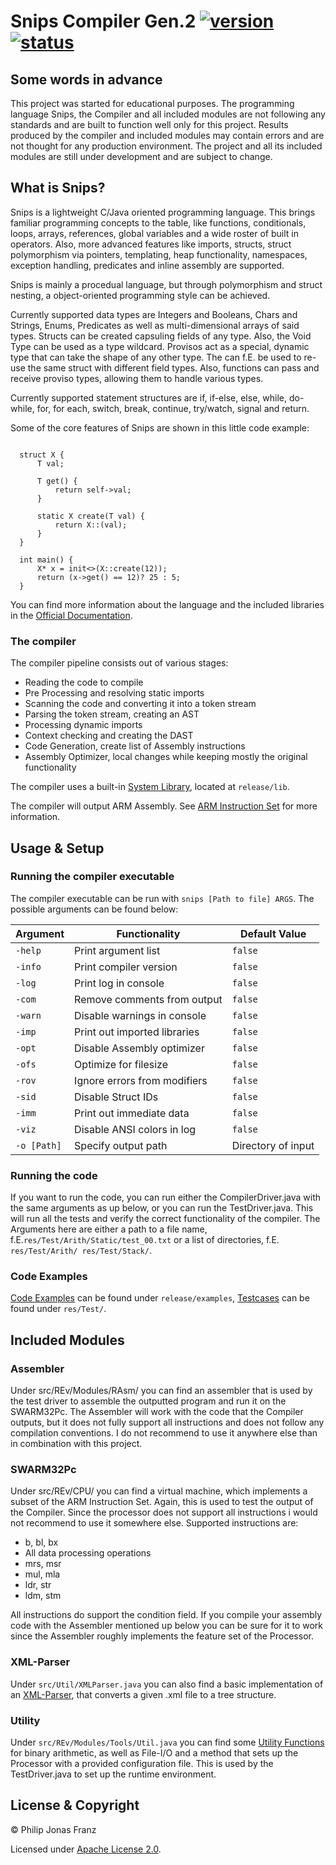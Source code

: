 # Snips Compiler Gen.2 [![version](https://img.shields.io/badge/version-4.4.0-green.svg)](https://semver.org) [![status](https://img.shields.io/badge/status-experimental-yellow.svg)](https://semver.org)

## Some words in advance
 This project was started for educational purposes. The programming language Snips, the Compiler and all included modules are not following any standards and are built to function well only for this project. Results produced by the compiler and included modules may contain errors and are not thought for any production environment. The project and all its included modules are still under development and are subject to change.
 
## What is Snips?
 Snips is a lightweight C/Java oriented programming language. This brings familiar programming concepts to 
 the table, like functions, conditionals, loops, arrays, references, global variables and a wide roster of built in operators. Also, more advanced features like imports, structs, struct polymorphism via pointers, templating, heap functionality, namespaces, exception handling, predicates and inline assembly are supported.
 
  Snips is mainly a procedual language, but through polymorphism and struct nesting, a object-oriented programming style can be achieved.
 
 Currently supported data types are Integers and Booleans, Chars and Strings, Enums, Predicates as well as multi-dimensional arrays of said types. Structs can be created capsuling fields of any type. Also, the Void Type can be used as a type wildcard. Provisos act as a special, dynamic type that can take the shape of any other type. The can f.E. be used to re-use the same struct with different field types. Also, functions can pass and receive proviso types, allowing them to handle various types.
 
 Currently supported statement structures are if, if-else, else, while, do-while, for, for each, switch, break, continue, try/watch, signal and return.
 
 Some of the core features of Snips are shown in this little code example:
 
<pre><code>
  struct X<T> {
      T val;
    
      T get<T>() {
          return self->val;
      }
    
      static X<T> create<T>(T val) {
          return X<T>::(val);
      }
  }
  
  int main() {
      X<int>* x = init<>(X::create<int>(12));
      return (x->get() == 12)? 25 : 5;
  }
</code></pre>
 
 You can find more information about the language and the included libraries in the [Official Documentation](https://github.com/PhilipJonasFranz/SnipsCompilerGen2/blob/develop/doc/Snips%20Documentation.pdf).
 
### The compiler
 The compiler pipeline consists out of various stages:
 
 - Reading the code to compile
 - Pre Processing and resolving static imports
 - Scanning the code and converting it into a token stream
 - Parsing the token stream, creating an AST
 - Processing dynamic imports
 - Context checking and creating the DAST
 - Code Generation, create list of Assembly instructions
 - Assembly Optimizer, local changes while keeping mostly the original functionality

 The compiler uses a built-in [System Library](release/lib "release/lib"), located at `release/lib`. 
 
 The compiler will output ARM Assembly. See [ARM Instruction Set](/https://iitd-plos.github.io/col718/ref/arm-instructionset.pdf) for more information. 
 
## Usage & Setup
### Running the compiler executable
 The compiler executable can be run with `snips [Path to file] ARGS`. The possible arguments can be found below:

 |     Argument     |        Functionality         |   Default Value    |
 | ---------------- | ---------------------------- | -----------------  |
 | `-help`          | Print argument list          | `false`            |
 | `-info`          | Print compiler version       | `false`            |
 | `-log`           | Print log in console         | `false`            |
 | `-com`           | Remove comments from output  | `false`            |
 | `-warn`          | Disable warnings in console  | `false`            |
 | `-imp`           | Print out imported libraries | `false`            |
 | `-opt`           | Disable Assembly optimizer   | `false`            |
 | `-ofs`           | Optimize for filesize        | `false`            |
 | `-rov`           | Ignore errors from modifiers | `false`            |
 | `-sid`           | Disable Struct IDs           | `false`            |
 | `-imm`           | Print out immediate data     | `false`            |
 | `-viz`           | Disable ANSI colors in log   | `false`            |
 | `-o [Path]`      | Specify output path          | Directory of input |
 
### Running the code
If you want to run the code, you can run either the CompilerDriver.java with the same arguments as up below, or you can run the TestDriver.java. This will run all the tests and verify the correct functionality of the compiler. The Arguments here are either a path to a file name, f.E.`res/Test/Arith/Static/test_00.txt` or a list of directories, f.E. `res/Test/Arith/ res/Test/Stack/`.

### Code Examples
 [Code Examples](release/examples/) can be found under `release/examples`, [Testcases](res/Test/) can be found under `res/Test/`.
 
## Included Modules
### Assembler
 Under src/REv/Modules/RAsm/ you can find an assembler that is used by the test driver to assemble the outputted program and run it on the SWARM32Pc. The Assembler will work with the code that the Compiler outputs, but it does not fully support all instructions and does not follow any compilation conventions. I do not recommend to use it anywhere else than in combination with this project.
 
### SWARM32Pc
 Under src/REv/CPU/ you can find a virtual machine, which implements a subset of the ARM Instruction Set. Again, this is used to test the output of the Compiler. Since the processor does not support all instructions i would not recommend to use it somewhere else. Supported instructions are: 
 - b, bl, bx
 - All data processing operations
 - mrs, msr
 - mul, mla
 - ldr, str
 - ldm, stm
 
All instructions do support the condition field. If you compile your assembly code with the Assembler mentioned up below you can be sure for it to work since the Assembler roughly implements the feature set of the Processor.

### XML-Parser
 Under `src/Util/XMLParser.java` you can also find a basic implementation of an [XML-Parser](src/Util/XMLParser.java), that converts a given .xml file to a tree structure. 
 
### Utility
 Under `src/REv/Modules/Tools/Util.java` you can find some [Utility Functions](src/REv/Modules/Tools/Util.java) for binary arithmetic, as well as File-I/O and a method that sets up the Processor with a provided configuration file. This is used by the TestDriver.java to set up the runtime environment. 
 
## License & Copyright
 © Philip Jonas Franz
 
 Licensed under [Apache License 2.0](LICENSE). 
